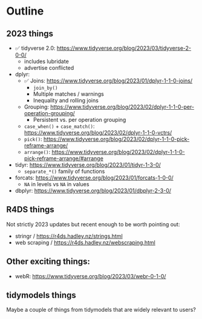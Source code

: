 # Outline

## 2023 things

- ✅ tidyverse 2.0: https://www.tidyverse.org/blog/2023/03/tidyverse-2-0-0/
  - includes lubridate
  - advertise conflicted
- dplyr: 
  - ✅  Joins: https://www.tidyverse.org/blog/2023/01/dplyr-1-1-0-joins/
    - `join_by()`
    - Multiple matches / warnings
    - Inequality and rolling joins
  - Grouping: https://www.tidyverse.org/blog/2023/02/dplyr-1-1-0-per-operation-grouping/
    - Persistent vs. per operation grouping
  - `case_when()` + `case_match()`: https://www.tidyverse.org/blog/2023/02/dplyr-1-1-0-vctrs/
  - `pick()`: https://www.tidyverse.org/blog/2023/02/dplyr-1-1-0-pick-reframe-arrange/
  - `arrange()`: https://www.tidyverse.org/blog/2023/02/dplyr-1-1-0-pick-reframe-arrange/#arrange
- tidyr: https://www.tidyverse.org/blog/2023/01/tidyr-1-3-0/
  - `separate_*()` family of functions 
- forcats: https://www.tidyverse.org/blog/2023/01/forcats-1-0-0/
  - `NA` in levels vs `NA` in values
- dbplyr: https://www.tidyverse.org/blog/2023/01/dbplyr-2-3-0/

## R4DS things

Not strictly 2023 updates but recent enough to be worth pointing out:

- stringr / https://r4ds.hadley.nz/strings.html
- web scraping / https://r4ds.hadley.nz/webscraping.html

## Other exciting things:

- webR: https://www.tidyverse.org/blog/2023/03/webr-0-1-0/

## tidymodels things

Maybe a couple of things from tidymodels that are widely relevant to users?
  